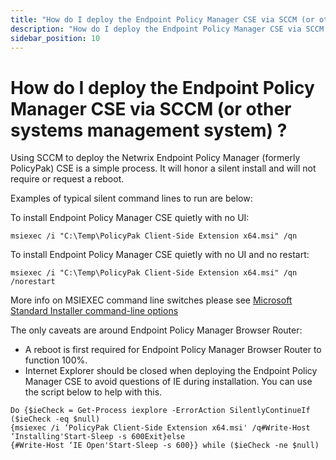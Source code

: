 ```yaml
---
title: "How do I deploy the Endpoint Policy Manager CSE via SCCM (or other systems management system) ?"
description: "How do I deploy the Endpoint Policy Manager CSE via SCCM (or other systems management system) ?"
sidebar_position: 10
---
```


# How do I deploy the Endpoint Policy Manager CSE via SCCM (or other systems management system) ?

Using SCCM to deploy the Netwrix Endpoint Policy Manager (formerly PolicyPak) CSE is a simple
process. It will honor a silent install and will not require or request a reboot.

Examples of typical silent command lines to run are below:

To install Endpoint Policy Manager CSE quietly with no UI:

```
msiexec /i "C:\Temp\PolicyPak Client-Side Extension x64.msi" /qn
```

To install Endpoint Policy Manager CSE quietly with no UI and no restart:

```
msiexec /i "C:\Temp\PolicyPak Client-Side Extension x64.msi" /qn /norestart
```

More info on MSIEXEC command line switches please see
[Microsoft Standard Installer command-line options](https://learn.microsoft.com/en-us/windows/win32/msi/standard-installer-command-line-options)

The only caveats are around Endpoint Policy Manager Browser Router:

- A reboot is first required for Endpoint Policy Manager Browser Router to function 100%.
- Internet Explorer should be closed when deploying the Endpoint Policy Manager CSE to avoid
  questions of IE during installation. You can use the script below to help with this.

```
Do {$ieCheck = Get-Process iexplore -ErrorAction SilentlyContinueIf ($ieCheck -eq $null) 
{msiexec /i ‘PolicyPak Client-Side Extension x64.msi' /q#Write-Host ‘Installing'Start-Sleep -s 600Exit}else 
{#Write-Host ‘IE Open'Start-Sleep -s 600}} while ($ieCheck -ne $null)
```
